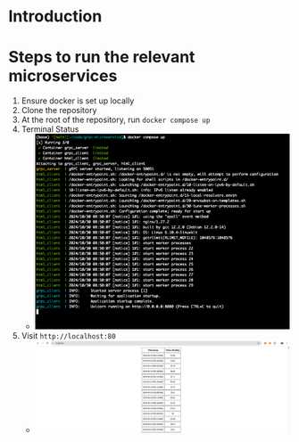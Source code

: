 # Introduction

# Steps to run the relevant microservices

1. Ensure docker is set up locally
2. Clone the repository
3. At the root of the repository, run `docker compose up`
4. Terminal Status
    - ![](./assets/docker_compose.png)
5. Visit `http://localhost:80`
    - ![](./assets/html.png)